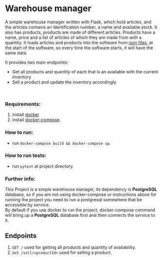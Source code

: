 # Warehouse manager

A simple warehouse manager written with Flask, which hold articles, and the articles contains an identification number, a name and available stock. 
It also has products, products are made of different articles. Products have a name, price and a list of articles of which they are made from with a quantity. 
It loads articles and products into the software from [json files](db_samples), at the start of the software, so every time the software starts, it will have the same data.

It provides two main endpoints:
* Get all products and quantity of each that is an available with the current inventory
* Sell a product and update the inventory accordingly
</br>


### Requirements:
1. install [docker](https://docs.docker.com/desktop/install/linux-install) 
2. install [docker-compose](https://docs.docker.com/compose/install/).


### How to run:
* run ```docker-compose build && docker-compose up```.


### How to run tests:
* run ```pytest``` at project directory.


### Further info:
This Project is a simple warehouse manager, its dependency is **PostgreSQL** database, so if you are not using docker-compose or instructions above for running the project
you need to run a postgresql somewhere that be accessible by service. </br>
By default if you use docker to run the project, docker-compose command will bring up a **PostgreSQL** database first and then connects the service to it.


## Endpoints
1. ```GET /``` used for getting all products and quantity of availability.
2. ```Get /sell/<productId>``` used for selling a product.
